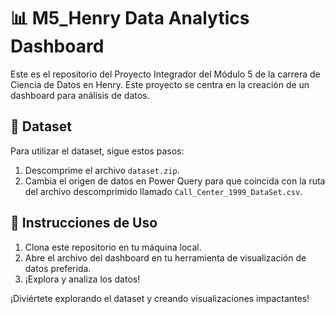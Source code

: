 # 📊 M5_Henry Data Analytics Dashboard

Este es el repositorio del Proyecto Integrador del Módulo 5 de la carrera de Ciencia de Datos en Henry. Este proyecto se centra en la creación de un dashboard para análisis de datos.

## 📂 Dataset

Para utilizar el dataset, sigue estos pasos:

1. Descomprime el archivo `dataset.zip`.
2. Cambia el origen de datos en Power Query para que coincida con la ruta del archivo descomprimido llamado `Call_Center_1999_DataSet.csv`.

## 🚀 Instrucciones de Uso

1. Clona este repositorio en tu máquina local.
2. Abre el archivo del dashboard en tu herramienta de visualización de datos preferida.
3. ¡Explora y analiza los datos!

¡Diviértete explorando el dataset y creando visualizaciones impactantes!
